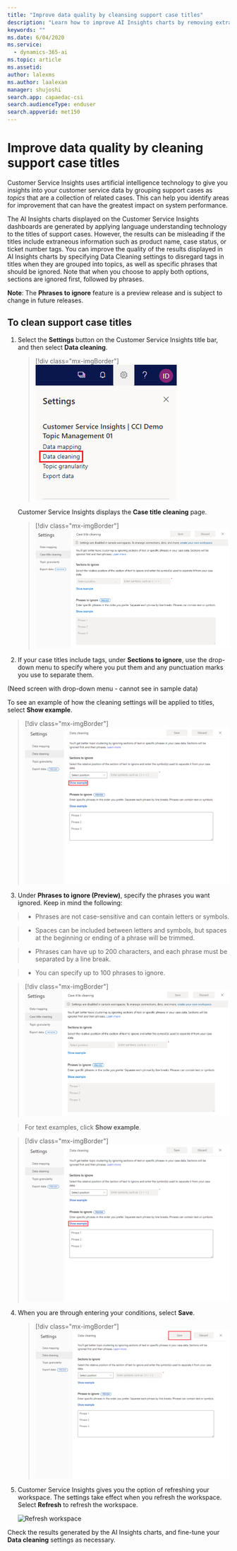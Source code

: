 ```yaml
---
title: "Improve data quality by cleansing support case titles​"
description: "Learn how to improve AI Insights charts by removing extraneous tags in support case titles."
keywords: ""
ms.date: 6/04/2020
ms.service:
  - dynamics-365-ai
ms.topic: article
ms.assetid:
author: lalexms
ms.author: laalexan
manager: shujoshi
search.app: capaedac-csi
search.audienceType: enduser
search.appverid: met150
---
```


# Improve data quality by cleaning support case titles

Customer Service Insights uses artificial intelligence technology to give you insights into your customer service data by grouping support cases as *topics* that are a collection of related cases. This can help you identify areas for improvement that can have the greatest impact on system performance.

The AI Insights charts displayed on the Customer Service Insights dashboards are generated by applying language understanding technology to the titles of support cases. However, the results can be misleading if the titles include extraneous information such as product name, case status, or ticket number tags. You can improve the quality of the results displayed in AI Insights charts by specifying Data Cleaning settings to disregard tags in titles when they are grouped into topics, as well as specific phrases that should be ignored. Note that when you choose to apply both options, sections are ignored first, followed by phrases.

**Note**: The **Phrases to ignore** feature is a preview release and is subject to change in future releases.

## To clean support case titles

1. Select the **Settings** button on the Customer Service Insights title bar, and then select **Data cleaning**.

   > [!div class="mx-imgBorder"]
   > ![Data cleaning](media/data-cleaning-setting.png "Data cleaning setting page")

   Customer Service Insights displays the **Case title cleaning** page.

   > [!div class="mx-imgBorder"]
   > ![Case title cleaning page](media/case-title-cleaning.png "Case title cleaning page")
   

2. If your case titles include tags, under **Sections to ignore**, use the drop-down menu to specify where you put them and any punctuation marks you use to separate them. 

(Need screen with drop-down menu - cannot see in sample data)

To see an example of how the cleaning settings will be applied to titles, select **Show example**.

   
   > [!div class="mx-imgBorder"]
   > ![Show example for Sections to ignore](media/show-example-sections.png "Show an example of cleaning settings are applied to titles")
   

3. Under **Phrases to ignore (Preview)**, specify the phrases you want ignored. Keep in mind the following:
>- Phrases are not case-sensitive and can contain letters or symbols.

>- Spaces can be included between letters and symbols, but spaces at the beginning or ending of a phrase will be trimmed. 

>- Phrases can have up to 200 characters, and each phrase must be separated by a line break.
 
>- You can specify up to 100 phrases to ignore.


   > [!div class="mx-imgBorder"]
   > ![Case title cleaning page](media/case-title-cleaning.png "Case title cleaning page")
   

> For text examples, click **Show example**.


   > [!div class="mx-imgBorder"]
   > ![Show example for Phrases to ignore](media/show-example-phrases.png "Show an example of how data cleaning is applied to phrases")
   
   

4. When you are through entering your conditions, select **Save**.

   > [!div class="mx-imgBorder"]
   > ![Save cleaning settings](media/save-cleaning-settings.png "Save cleaning settings")
   
   
5. Customer Service Insights gives you the option of refreshing your workspace. The settings take effect when you refresh the workspace. Select **Refresh** to refresh the workspace.

   ![Refresh workspace](media/refresh-workspace-bar.png)

Check the results generated by the AI Insights charts, and fine-tune your **Data cleaning** settings as necessary.
